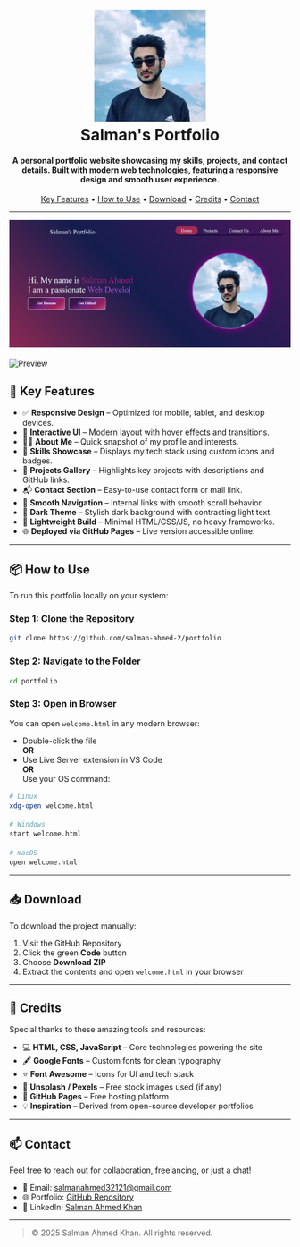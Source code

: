 <h1 align="center">
  <br>
  <img src="salman.jpeg" alt="Salman Ahmed" width="200">
  <br>
  <b>Salman's Portfolio</b>
  <br>
</h1>

<h4 align="center">
  A personal portfolio website showcasing my skills, projects, and contact details.  
  Built with modern web technologies, featuring a responsive design and smooth user experience.
</h4>

<p align="center">
  <a href="#key-features">Key Features</a> •
  <a href="#how-to-use">How to Use</a> •
  <a href="#download">Download</a> •
  <a href="#credits">Credits</a> •
  <a href="#contact">Contact</a>
</p>

---
![Screenshot](main.png)
<br><br>
![Preview](pre+(1).gif)

## 🚀 Key Features

- ✅ **Responsive Design** – Optimized for mobile, tablet, and desktop devices.
- 🎨 **Interactive UI** – Modern layout with hover effects and transitions.
- 👨‍💼 **About Me** – Quick snapshot of my profile and interests.
- 🧰 **Skills Showcase** – Displays my tech stack using custom icons and badges.
- 📁 **Projects Gallery** – Highlights key projects with descriptions and GitHub links.
- 📬 **Contact Section** – Easy-to-use contact form or mail link.
- 🎯 **Smooth Navigation** – Internal links with smooth scroll behavior.
- 🌙 **Dark Theme** – Stylish dark background with contrasting light text.
- 🧠 **Lightweight Build** – Minimal HTML/CSS/JS, no heavy frameworks.
- 🌐 **Deployed via GitHub Pages** – Live version accessible online.

---

## 📦 How to Use

To run this portfolio locally on your system:

### Step 1: Clone the Repository
```bash
git clone https://github.com/salman-ahmed-2/portfolio
```

### Step 2: Navigate to the Folder
```bash
cd portfolio
```

### Step 3: Open in Browser  
You can open `welcome.html` in any modern browser:

- Double-click the file  
**OR**  
- Use Live Server extension in VS Code  
**OR**  
Use your OS command:
```bash
# Linux
xdg-open welcome.html

# Windows
start welcome.html

# macOS
open welcome.html
```

---

## 📥 Download

To download the project manually:

1. Visit the GitHub Repository  
2. Click the green **Code** button  
3. Choose **Download ZIP**  
4. Extract the contents and open `welcome.html` in your browser

---

## 🙌 Credits

Special thanks to these amazing tools and resources:

- 💻 **HTML, CSS, JavaScript** – Core technologies powering the site
- 🖋️ **Google Fonts** – Custom fonts for clean typography
- ⭐ **Font Awesome** – Icons for UI and tech stack
- 📸 **Unsplash / Pexels** – Free stock images used (if any)
- 🚀 **GitHub Pages** – Free hosting platform
- 💡 **Inspiration** – Derived from open-source developer portfolios

---

## 📫 Contact

Feel free to reach out for collaboration, freelancing, or just a chat!

- 📧 Email: [salmanahmed32121@gmail.com](mailto:salmanahmed32121@gmail.com)  
- 🌐 Portfolio: [GitHub Repository](https://github.com/salman-ahmed-2/portfolio)  
- 💼 LinkedIn: [Salman Ahmed Khan](https://www.linkedin.com/in/salman-ahmed-khan-843240226)

---

> © 2025 Salman Ahmed Khan. All rights reserved.

